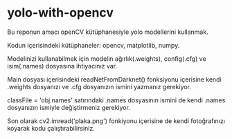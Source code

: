 # yolo-with-opencv
Bu reponun amacı openCV kütüphanesiyle yolo modellerini kullanmak.

Kodun içerisindeki kütüphaneler:
opencv, matplotlib, numpy.

Modelinizi kullanabilmek için modelin ağırlık(.weights), config(.cfg) ve isim(.names) dosyasına ihtiyacınız var. 

Main dosyası içerisindeki readNetFromDarknet() fonksiyonu içerisine kendi .weights dosyanızı ve .cfg dosyanızın ismini yazmanız gerekiyor.

classFile = 'obj.names' satırındaki .names dosyasının ismini de kendi .names dosyanızın ismiyle değiştirmeniz gerekiyor.

Son olarak cv2.imread('plaka.png') fonkiyonu içerisine de kendi fotoğrafınızı koyarak kodu çalıştırabilirsiniz.

